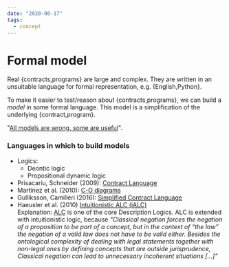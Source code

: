 ```yaml
---
date: "2020-06-17"
tags:
  - concept
---
```


# Formal model

Real {contracts,programs} are large and complex.
They are written in an unsuitable language for formal representation, e.g. {English,Python}.

To make it easier to test/reason about {contracts,programs}, we can build a _model_ in some formal language. This model is a simplification of the underlying {contract,program}.

"[All models are wrong, some are useful](https://en.wikipedia.org/wiki/All_models_are_wrong)".


### Languages in which to build models

- Logics:
  - Deontic logic
  - Propositional dynamic logic
- Prisacariu, Schneider (2009): [Contract Language](http://www.cse.chalmers.se/~gersch/icail09.pdf)
- Martínez et al. (2010): [C-O diagrams](http://www.cse.chalmers.se/~gersch/scc2010.pdf)
- Gulliksson, Camilleri (2016): [Simplified Contract Language](http://publications.lib.chalmers.se/records/fulltext/243893/243893.pdf)
- Haeusler et al. (2010) [Intuitionistic ALC (iALC)](http://arademaker.github.io/files/loait2010-article.pdf)  
  Explanation: [ALC](https://en.wikipedia.org/wiki/Description_logic#The_description_logic_ALC) is one of the core Description Logics. ALC is extended with intuitionistic logic, because _"Classical negation forces the negation of a proposition to be part of a concept, but in the context of “the law” the negation of a valid law does not have to be valid either. Besides the ontological complexity of dealing with legal statements together with non-legal ones by defining concepts that are outside jurisprudence, Classical negation can lead to unnecessary incoherent situations […]"_
